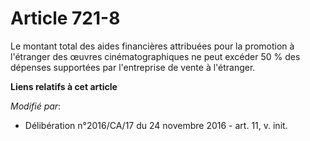 # Article 721-8

Le montant total des aides financières attribuées pour la promotion à l'étranger des œuvres cinématographiques ne peut
excéder 50 % des dépenses supportées par l'entreprise de vente à l'étranger.

**Liens relatifs à cet article**

_Modifié par_:

  - Délibération n°2016/CA/17 du 24 novembre 2016 - art. 11, v. init.
